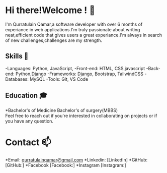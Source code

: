 # Hi there!Welcome ! 👋


I'm Qurratulain Qamar,a software developer with over 6 months of experiance in web applications.I'm truly passionate about writing neat,efficient code that gives users a great experiance.I'm always in search of new challenges,challenges are my strength.

## Skills 🚀
-Languages: Python, JavaScript, 
-Front-end: HTML, CSS,javascript
-Back-end: Python,Django
-Frameworks: Django, Bootstrap, TailwindCSS
-Databases: MySQL
-Tools: Git, VS Code 

## Education 🎓
*Bachelor's of Medicine Bachelor's of surgery(MBBS)
<br>Feel free to reach out if you're interested in collaborating on projects or if you have any question.

# Contact 📫
*Email: qurratulainqamar@gmail.com
*Linkedin: [LinkedIn]
*GitHub: [GitHub:]
*Facebook [Facebook:]
*Instagram [Instagram:]



